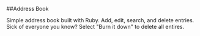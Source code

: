 ##Address Book

Simple address book built with Ruby. Add, edit, search, and delete entries. Sick of everyone you know? Select "Burn it down" to delete all entires.
